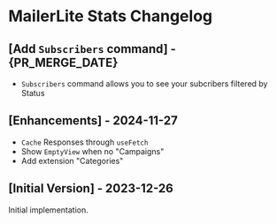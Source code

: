 # MailerLite Stats Changelog

## [Add `Subscribers` command] - {PR_MERGE_DATE}

- `Subscribers` command allows you to see your subcribers filtered by Status

## [Enhancements] - 2024-11-27

- `Cache` Responses through `useFetch`
- Show `EmptyView` when no "Campaigns"
- Add extension "Categories"

## [Initial Version] - 2023-12-26

Initial implementation.